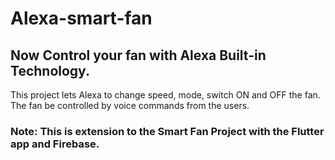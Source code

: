 # Alexa-smart-fan

## Now Control your fan with Alexa Built-in Technology.

This project lets Alexa to change speed, mode, switch ON and OFF the fan. The fan be controlled by voice commands from the users. 

### Note: This is extension to the Smart Fan Project with the Flutter app and Firebase.
